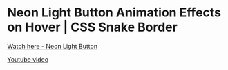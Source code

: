 # Neon Light Button Animation Effects on Hover | CSS Snake Border

<a href="https://viktoriya-druzhkova.github.io/Neon_Light_Button_Animation_Effects_on_Hover_CSS_Snake_Border/">Watch here - Neon Light Button</a>

<p><a href="https://youtu.be/ex7jGbyFgpA">Youtube video</a></p>
